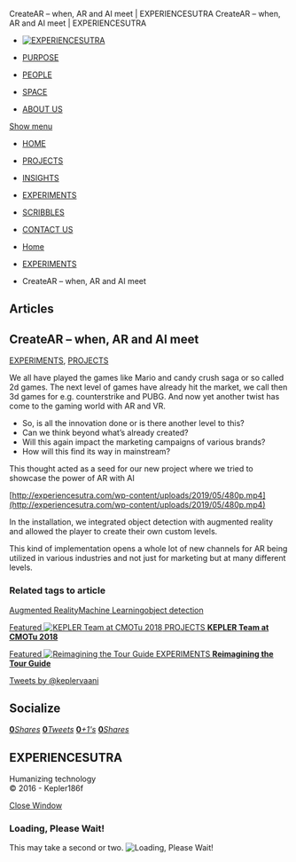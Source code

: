CreateAR – when, AR and AI meet | EXPERIENCESUTRA                          CreateAR – when, AR and AI meet | EXPERIENCESUTRA                                 

*   [![EXPERIENCESUTRA](/wp-content/themes/tresor-theme/images/logo.png)](http://experiencesutra.com/)

*   [PURPOSE](http://experiencesutra.com/purpose/)
*   [PEOPLE](http://experiencesutra.com/people/)
*   [SPACE](http://experiencesutra.com/gallery/space/)
*   [ABOUT US](http://experiencesutra.com/about-us/)

 [Show menu](#dat-menu)

*   [HOME](http://experiencesutra.com/)
*   [PROJECTS](http://experiencesutra.com/category/projects/)
*   [INSIGHTS](http://experiencesutra.com/category/insights/)
*   [EXPERIMENTS](http://experiencesutra.com/category/experiments/)
*   [SCRIBBLES](http://experiencesutra.com/category/scribbles/)
*   [CONTACT US](http://experiencesutra.com/contact-us/)

*   [Home](http://experiencesutra.com)
*   [EXPERIMENTS](http://experiencesutra.com/category/experiments/)
*   CreateAR – when, AR and AI meet

Articles
--------

CreateAR – when, AR and AI meet
-------------------------------

[EXPERIMENTS](http://experiencesutra.com/category/experiments/), [PROJECTS](http://experiencesutra.com/category/projects/)

We all have played the games like Mario and candy crush saga or so called 2d games. The next level of games have already hit the market, we call then 3d games for e.g. counterstrike and PUBG. And now yet another twist has come to the gaming world with AR and VR.

*   So, is all the innovation done or is there another level to this?
*   Can we think beyond what’s already created?
*   Will this again impact the marketing campaigns of various brands?
*   How will this find its way in mainstream?

This thought acted as a seed for our new project where we tried to showcase the power of AR with AI

[http://experiencesutra.com/wp-content/uploads/2019/05/480p.mp4](http://experiencesutra.com/wp-content/uploads/2019/05/480p.mp4)

In the installation, we integrated object detection with augmented reality and allowed the player to create their own custom levels.

This kind of implementation opens a whole lot of new channels for AR being utilized in various industries and not just for marketing but at many different levels.

### Related tags to article

[Augmented Reality](http://experiencesutra.com/tag/augmented-reality/)[Machine Learning](http://experiencesutra.com/tag/machine-learning/)[object detection](http://experiencesutra.com/tag/object-detection/)

[Featured ![KEPLER Team at CMOTu 2018](http://experiencesutra.com/wp-content/uploads/2018/08/IMG_0471-397x310_c.jpeg)   PROJECTS **KEPLER Team at CMOTu 2018**](http://experiencesutra.com/projects/kepler-team-at-cmotu-2018/) 

[Featured ![Reimagining the Tour Guide](http://experiencesutra.com/wp-content/uploads/2018/08/IMG_20180806_121751-397x310_c.jpg)   EXPERIMENTS **Reimagining the Tour Guide**](http://experiencesutra.com/experiments/reimagining-the-tour-guide/) 

[Tweets by @keplervaani](https://twitter.com/twitterdev)

Socialize
---------

[**0**_Shares_](http://www.facebook.com/sharer/sharer.php?u=http://experiencesutra.com) [**0**_Tweets_](#) [**0**_+1's_](https://plus.google.com/share?url=http://experiencesutra.com) [**0**_Shares_](http://www.linkedin.com/shareArticle?mini=true&url=http://experiencesutra.com&title=EXPERIENCESUTRA+-+Humanizing+Technology)

EXPERIENCESUTRA
---------------

Humanizing technology  
© 2016 - Kepler186f

[Close Window](#)

### Loading, Please Wait!

This may take a second or two. ![Loading, Please Wait!](http://experiencesutra.com/wp-content/themes/tresor-theme/images/loading.gif "Loading, Please Wait!")